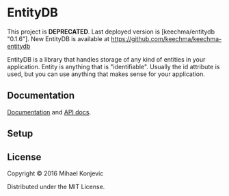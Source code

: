 # EntityDB

This project is **DEPRECATED**. Last deployed version is [keechma/entitydb "0.1.6"]. New EntityDB is available at https://github.com/keechma/keechma-entitydb

EntityDB is a library that handles storage of any kind of entities in your application. Entity is anything that is "identifiable". Usually the id attribute is used, but you can use anything that makes sense for your application.

## Documentation

[Documentation](http://keechma.com/04-entitydb.html) and [API docs](http://keechma.com/api/keechma.edb.html).

## Setup

## License

Copyright © 2016 Mihael Konjevic

Distributed under the MIT License.
